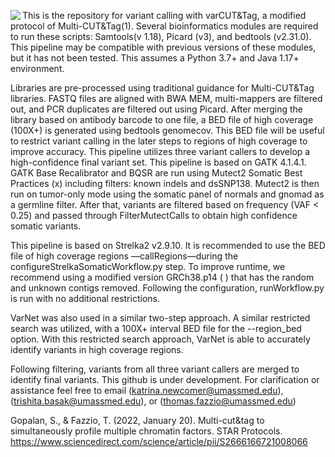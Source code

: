 <img align="left" src="https://github.com/user-attachments/assets/c9535d19-627c-44c4-a0eb-0c72aa5648d7">This is the repository for variant calling with varCUT&Tag, a modified protocol of Multi-CUT&Tag(1).
Several bioinformatics modules are required to run these scripts: Samtools(v 1.18), Picard (v3), and bedtools (v2.31.0). This pipeline may be compatible with previous versions of these modules, but it has not been tested. This assumes a Python 3.7+ and Java 1.17+ environment. 

Libraries are pre-processed using traditional guidance for Multi-CUT&Tag libraries. FASTQ files are aligned with BWA MEM, multi-mappers are filtered out, and PCR duplicates are filtered out using Picard. After merging the library based on antibody barcode to one file, a BED file of high coverage (100X+) is generated using bedtools genomecov. This BED file will be useful to restrict variant calling in the later steps to regions of high coverage to improve accuracy. 
This pipeline utilizes three variant callers to develop a high-confidence final variant set. This pipeline is based on GATK 4.1.4.1. GATK Base Recalibrator and BQSR are run using Mutect2 Somatic Best Practices (x) including filters: known indels and dsSNP138. Mutect2 is then run on tumor-only mode using the somatic panel of normals and gnomad as a germline filter. After that, variants are filtered based on frequency (VAF < 0.25) and passed through FilterMutectCalls to obtain high confidence somatic variants. 

This pipeline is based on Strelka2 v2.9.10. It is recommended to use the BED file of high coverage regions —callRegions—during the configureStrelkaSomaticWorkflow.py step. To improve runtime, we recommend using a modified version GRCh38.p14 ( ) that has the random and unknown contigs removed. Following the configuration, runWorkflow.py is run with no additional restrictions.

VarNet was also used in a similar two-step approach. A similar restricted search was utilized, with a 100X+ interval BED file for the --region_bed option. With this restricted search approach, VarNet is able to accurately identify variants in high coverage regions.

Following filtering, variants from all three variant callers are merged to identify final variants. 
This github is under development. For clarification or assistance feel free to email (katrina.newcomer@umassmed.edu), (trishita.basak@umassmed.edu), or (thomas.fazzio@umassmed.edu) 

Gopalan, S., & Fazzio, T. (2022, January 20). Multi-cut&tag to simultaneously profile multiple chromatin factors. STAR Protocols. https://www.sciencedirect.com/science/article/pii/S2666166721008066 

